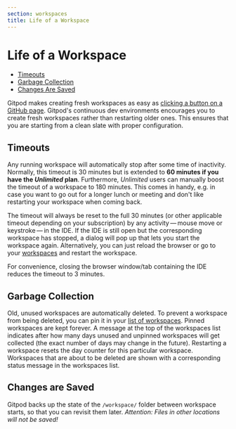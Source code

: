 ```yaml
---
section: workspaces
title: Life of a Workspace
---
```


# Life of a Workspace

- [Timeouts](#timeouts)
- [Garbage Collection](#garbage-collection)
- [Changes Are Saved](#changes-are-saved)

Gitpod makes creating fresh workspaces as easy as [clicking a button on a GitHub page](/docs/browser-extension/).
Gitpod's continuous dev environments encourages you to create fresh workspaces rather than restarting older ones.
This ensures that you are starting from a clean slate with proper configuration.

## Timeouts

Any running workspace will automatically stop after some time of inactivity. Normally, this timeout is 30 minutes but is extended to **60 minutes if you have the _Unlimited_ plan**.
Furthermore, _Unlimited_ users can manually boost the timeout of a workspace to 180 minutes. This comes in handy, e.g. in case you want to go out for a longer lunch or meeting and don't like restarting your workspace when coming back.

The timeout will always be reset to the full 30 minutes (or other applicable timeout depending on your subscription) by any activity&thinsp;—&thinsp;mouse move or keystroke&thinsp;—&thinsp;in the IDE.
If the IDE is still open but the corresponding workspace has stopped, a dialog will pop up that lets you start the workspace
again. Alternatively, you can just reload the browser or go to your [workspaces](https://gitpod.io/workspaces) and restart the workspace.

For convenience, closing the browser window/tab containing the IDE reduces the timeout to 3 minutes.

## Garbage Collection

Old, unused workspaces are automatically deleted. To prevent a workspace from being deleted, you can pin it in your [list of workspaces](https://gitpod.io/workspaces/). Pinned workspaces are kept forever. A message at the top of the workspaces list indicates after how many days unused and unpinned workspaces will get collected (the exact number of days may change in the future). Restarting a workspace resets the day counter for this particular workspace. Workspaces that are about to be deleted are shown with a corresponding status message in the workspaces list.

## Changes are Saved

Gitpod backs up the state of the `/workspace/` folder between workspace starts, so that
you can revisit them later. _Attention: Files in other locations will not be saved!_
